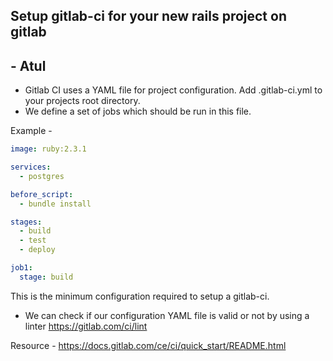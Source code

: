 ## Setup gitlab-ci for your new rails project on gitlab

## - Atul

* Gitlab CI uses a YAML file for project configuration. Add .gitlab-ci.yml to
your projects root directory.
* We define a set of jobs which should be run in this file.

Example -
```YAML
image: ruby:2.3.1

services:
  - postgres

before_script:
  - bundle install

stages:
  - build
  - test
  - deploy

job1:
  stage: build
```

This is the minimum configuration required to setup a gitlab-ci.
* We can check if our configuration YAML file is valid or not by using
a linter https://gitlab.com/ci/lint

Resource - https://docs.gitlab.com/ce/ci/quick_start/README.html